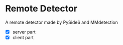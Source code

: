# Remote Detector

A remote detector made by PySide6 and MMdetection
- [x] server part
- [x] client part 
